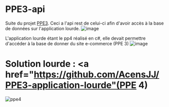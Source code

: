# PPE3-api

Suite du projet <a href="https://github.com/AcensJJ/PPE3">PPE3</a>. Ceci a l'api rest de celui-ci afin d'avoir accès à la base de données sur l'application lourde.
![image](https://user-images.githubusercontent.com/45235527/96743506-5d041b00-13c4-11eb-973c-65b11aeb15aa.png)

L'application lourde étant le pp4 réalisé en c#, elle devait permettre d'accéder à la base de donner du site e-commerce (PPE 3)
![image](https://user-images.githubusercontent.com/45235527/96743855-b5d3b380-13c4-11eb-8705-c76b10b4dbb8.png)


# Solution lourde : <a href="https://github.com/AcensJJ/PPE3-application-lourde"(PPE 4)</a>

![ppe4](https://user-images.githubusercontent.com/45235527/96743730-963c8b00-13c4-11eb-8141-23ddc985e165.PNG)
